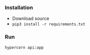 ### Installation
- Download source
- `pip3 install -r requirements.txt`

### Run

```hypercorn api:app```
